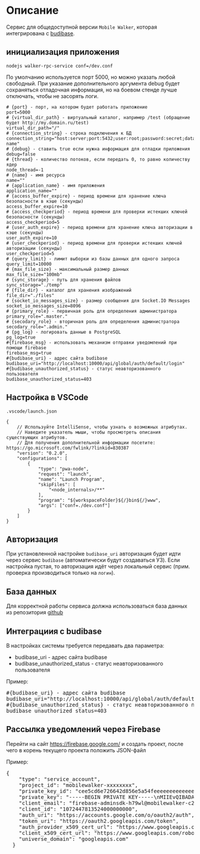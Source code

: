 # Описание

Сервис для общедоступной версии `Mobile Walker`, которая интегрирована с [budibase](https://github.com/akrasnov87/budibase).

## инициализация приложения

```
nodejs walker-rpc-service conf=/dev.conf
```

По умолчанию используется порт 5000, но можно указать любой свободный.
При указание дополнительного аргумента debug будет сохраняться отладочная информация, но на боевом стенде лучше отключать, чтобы не засорять логи.

```
# {port} - порт, на котором будет работать приложение
port=5000
# {virtual_dir_path} - виртуальный каталог, например /test (обращение будет http://my.domain.ru/test)
virtual_dir_path="/"
# {connection_string} - строка подключения к БД
connection_string="host:server;port:5432;user:root;password:secret;database:database-name"
# {debug} - ставить true если нужна информация для отладки приложения
debug=false 
# {thread} - количество потоков, если передать 0, то равно количеству ядер 
node_thread=-1
# {name} - имя ресурса
name=""
# {application_name} - имя приложения
application_name=""
# {access_buffer_expire} - период времени для хранение ключа безопасности в кэше (секунды)
access_buffer_expire=10
# {access_checkperiod} - период времени для проверки истекших ключей безопасности (секунды)
access_checkperiod=5
# {user_auth_expire} - период времени для хранение ключа авторизации в кэше (секунды)
user_auth_expire=10
# {user_checkperiod} - период времени для проверки истекших ключей авторизации (секунды)
user_checkperiod=5
# {query_limit} - лимит выборки из базы данных для одного запроса
query_limit=10000
# {max_file_size} - максимальный размер данных
max_file_size="100mb"
# {sync_storage} - путь для хранения файлов
sync_storage="./temp"
# {file_dir} - каталог для хранения изображений
file_dir="./files"
# {socket_io_messages_size} - размер сообщения для Socket.IO Messages
socket_io_messages_size=8096
# {primary_role} - первичная роль для определения администратора
primary_role=".master."
# {secodary_role} - вторичная роль для определения администратора
secodary_role=".admin."
# {pg_log} - логировать данные в PostgreSQL
pg_log=true
#{firebase_msg} - использовать механизм отправки уведомлений при помощи firebase
firebase_msg=true
#{budibase_uri} - адрес сайта budibase
budibase_uri="http://localhost:10000/api/global/auth/default/login"
#{budibase_unauthorized_status} - статус неавторизованного пользователя
budibase_unauthorized_status=403
```

## Настройка в VSCode

```
.vscode/launch.json

{
    // Используйте IntelliSense, чтобы узнать о возможных атрибутах.
    // Наведите указатель мыши, чтобы просмотреть описания существующих атрибутов.
    // Для получения дополнительной информации посетите: https://go.microsoft.com/fwlink/?linkid=830387
    "version": "0.2.0",
    "configurations": [
        {
            "type": "pwa-node",
            "request": "launch",
            "name": "Launch Program",
            "skipFiles": [
                "<node_internals>/**"
            ],
            "program": "${workspaceFolder}${/}bin${/}www",
            "args": ["conf=./dev.conf"]
        }
    ]
}
```

## Авторизация

При установленной настройке `budibase_uri` авторизация будет идти через сервис `budibase` (автоматически будут создаваться УЗ). Если настройка пустая, то авторизация идёт через локальный сервис (прим. проверка производиться только на `логин`).

## База данных

Для корректной работы сервиса должна использоваться база данных из репозитория [github](https://github.com/akrasnov87/walker-db)

## Интеграциия с budibase

В настройках системы требуется передавать два параметра:

* budibase_uri - адрес сайта budibase
* budibase_unauthorized_status - статус неавторизованного пользователя

Пример:
<pre>
#{budibase_uri} - адрес сайта budibase
budibase_uri="http://localhost:10000/api/global/auth/default/login"
#{budibase_unauthorized_status} - статус неавторизованного пользователя
budibase_unauthorized_status=403
</pre>

## Рассылка уведомлений через Firebase

Перейти на сайт https://firebase.google.com/ и создать проект, после чего в корень текущего проекта положить JSON-файл

Пример:
<pre>
{
    "type": "service_account",
    "project_id": "mobilewalker-xxxxxxxx",
    "private_key_id": "cee5cd6e726642d856e5a54feeeeeeeeeeeeee",
    "private_key": "-----BEGIN PRIVATE KEY-----\nMIIEvQIBADANBgkqhkiG9w0BAQEFAASCBKcwggSjAgEAAoIBAQCgv7IGDRgiqJPj\nDztBV..........\n-----END PRIVATE KEY-----\n",
    "client_email": "firebase-adminsdk-h79wl@mobilewalker-c2c96.iam.gserviceaccount.com",
    "client_id": "1072447813524000000000",
    "auth_uri": "https://accounts.google.com/o/oauth2/auth",
    "token_uri": "https://oauth2.googleapis.com/token",
    "auth_provider_x509_cert_url": "https://www.googleapis.com/oauth2/v1/certs",
    "client_x509_cert_url": "https://www.googleapis.com/robot/v1/metadata/x509/firebase-adminsdk-h79wl%40mobilewalker-c2c96.iam.gserviceaccount.com",
    "universe_domain": "googleapis.com"
  }

</pre>